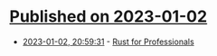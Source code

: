 # [Published on 2023-01-02](index.md)

* [2023-01-02, 20:59:31](https://news.ycombinator.com/item?id=34223557) - [Rust for Professionals](https://overexact.com/rust-for-professionals/)
